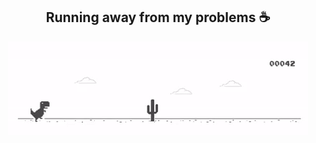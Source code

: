 ###                                                   

<h2 align="center" color="cyan">
  Running away from my problems ☕
</h2>
<p align="center">
  <img src="dina.gif" />
</p>
